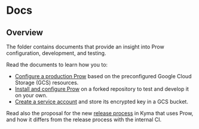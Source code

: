 # Docs

## Overview

The folder contains documents that provide an insight into Prow configuration, development, and testing.

Read the documents to learn how you to:

- [Configure a production Prow](./production-cluster-configuration.md) based on the preconfigured Google Cloud Storage (GCS) resources.
- [Install and configure Prow](./prow-installation-on-forks.md) on a forked repository to test and develop it on your own.
- [Create a service account](./prow-secrets-management.md) and store its encrypted key in a GCS bucket.

<!-- Update the list each time you modify the document structure in this folder. -->

 Read also the proposal for the new [release process](./kyma-release-process.md) in Kyma that uses Prow, and how it differs from the release process with the internal CI.
